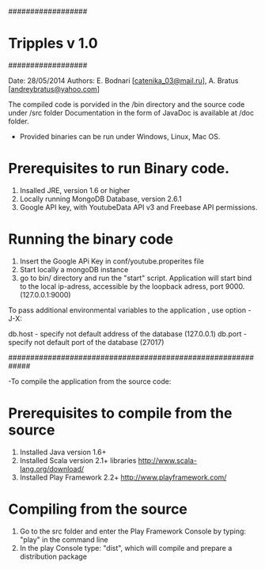 ##################
# Tripples v 1.0 #
##################

Date: 28/05/2014
Authors: E. Bodnari [catenika_03@mail.ru], A. Bratus [andreybratus@yahoo.com]

The compiled code is porvided in the /bin directory and the source code under /src folder
Documentation in the form of JavaDoc is available at /doc folder.

- Provided binaries can be run under Windows, Linux, Mac OS.

Prerequisites to run Binary code.
=====================================
1. Insalled JRE, version 1.6 or higher
2. Locally running MongoDB Database, version 2.6.1
3. Google API key, with YoutubeData API v3 and Freebase API permissions.

Running the binary code
=======================================
1. Insert the Google APi Key in conf/youtube.properites file
2. Start locally a mongoDB instance
3. go to bin/ directory and run the "start" script. Application will start bind to the 
	local ip-adress, accessible by the loopback adress, port 9000. (127.0.0.1:9000)

To pass additional environmental variables to the application , use option -J-X:

db.host - specify not default address of the database (127.0.0.1)
db.port - specify not default port of the database	  (27017)


#############################################################

-To compile the application from the source code:

Prerequisites to compile from the source
=========================================
1. Installed Java version 1.6+
2. Installed Scala version 2.1+ libraries http://www.scala-lang.org/download/
3. Installed Play Framework 2.2+  http://www.playframework.com/

Compiling from the source
===========================================
1. Go to the src folder and enter the Play Framework Console by typing: "play" in the command line
2. In the play Console type: "dist", which will compile and prepare a distribution package
